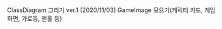 <RockstarQueen>
ClassDiagram 그리기 ver.1 (2020/11/03)
<hyunwoo9120>
<andylhw>
<arittung>
GameImage 모으기(캐릭터 카드, 게임 화면, 가로등, 맨홀 등)
